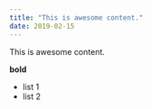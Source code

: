 ```yaml
---
title: "This is awesome content."
date: 2019-02-15
---
```


This is awesome content.

**bold**

- list 1
- list 2

